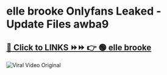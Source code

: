 
 # elle brooke Onlyfans Leaked - Update Files awba9

## <h2><a href="https://clipsfans.com/elle_brooke&ref=git">🔗 Click to LINKS ⏩⏩ 👉 🟢 elle brooke </a></h2>

<a href="https://clipsfans.com/elle_brooke&ref=git" rel="nofollow" data-target="animated-image.originalLink"><img src="https://i.ibb.co.com/xMMVF88/686577567.gif" alt="Viral Video Original" style="max-width: 100%; display: inline-block;" data-target="animated-image.originalImage"></a>

